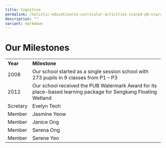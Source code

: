 ```yaml
---
title: Cognitive
permalink: /holistic-education/co-curricular-activities-cca/p4-p6-cca/cognitive/
description: ""
variant: markdown
---
```

Our Milestones
==============
<table>
<tbody>
<tr>
<th align="left">Year</th>
<th align="left">Milestone</th>
</tr>
<tr>
<td align="left">2008</td>
<td align="left">Our school started as a single session school with 273 pupils in 9 classes from P1 – P3</td>
</tr>
<tr>
<td align="left">2012</td>
<td align="left">Our school received the PUB Watermark Award for its place-based learning package for Sengkang Floating Wetland</td>
</tr>
<tr>
<td align="left">Scretary</td>
<td align="left">Evelyn Teoh</td>
</tr>
<tr>
<td align="left">Member</td>
<td align="left">Jasmine Yeow</td>
</tr>
<tr>
<td align="left">Member</td>
<td align="left">Janice Ong</td>
</tr>
<tr>
<td align="left">Member</td>
<td align="left">Serena Ong</td>
</tr>
<tr>
<td align="left">Member</td>
<td align="left">Serene Yeo</td>
</tr>
	<tr></tr>
</tbody></table>